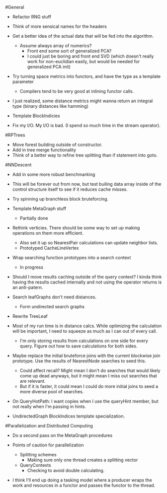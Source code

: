#General
- Refactor RNG stuff
- Think of more sensical names for the headers
- Get a better idea of the actual data that will be fed into the algorithm.
  - Assume always array of numerics?
    - Front end some sort of generalized PCA?
    - I could just be boring and front end SVD (which doesn't really work for non-euclidian easily, but would be needed for generalized PCA init)

- Try turning space metrics into functors, and have the type as a template parameter
  - Compilers tend to be very good at inlining functor calls.

- I just realized, some distance metrics might wanna return an integral type (binary distances like hamming)
- Template BlockIndicies

- Fix my I/O. My I/O is bad. (I spend so much time in the stream operator).

#RPTrees
- Move forest building outside of constructor.
- Add in tree merge functionality
- Think of a better way to refine tree splitting than if statement into goto.


#NNDescent
- Add in some more robust benchmarking
- This will be forever out from now, but test builing data array inside of the control structure itself to see if it reduces cache misses.
- Try spinning up branchless block bruteforcing.
- Template MetaGraph stuff
  - Partially done
- Rethink verticies. There should be some way to set up making operations on them more efficient.
  - Also set it up so NearestPair calculations can update neighbor lists.
  - Prototyped CacheLineVertex
- Wrap searching function prototypes into a search context
  - In progress
- Should I move results caching outside of the query context? I kinda think having the results cached internally and not using the operator returns is an anti-patern.
- Search leafGraphs don't need distances.
  - Form undirected search graphs

- Rewrite TreeLeaf
- Most of my run time is in distance calcs. While optimizing the calculation will be important, I need to squeeze as much as I can out of every call.
  - I'm only storing results from calculations on one side for every query. Figure out how to save calculations for both sides.

- Maybe replace the initial bruteforce joins with the current blockwise join prototype. Use the results of NearestNode searches to seed this.
  - Could affect recall? Might mean I don't do searches that would likely come up dead anyways, but it might mean I miss out searches that are relevant.
  - But if it is faster, it could mean I could do more initial joins to seed a more diverse pool of searches.

- On QueryHotPath: I want copies when I use the queryHint member, but not really when I'm passing in hints.

- UndirectedGraph BlockIndices template specialization.

#Parallelization and Distributed Computing
- Do a second pass on the MetaGraph procedures 
- Points of caution for parallelization
  - Splitting schemes
    - Making sure only one thread creates a splitting vector
  - QueryContexts
    - Checking to avoid double calculating.

- I think I'll end up doing a tasking model where a producer wraps the work and resources in a functor and passes the functor to the thread.